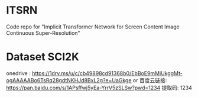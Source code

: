 # ITSRN
Code repo for "Implicit Transformer Network for Screen Content Image Continuous Super-Resolution" 
# Dataset SCI2K
onedrive : https://1drv.ms/u/c/cb49898cd91368b0/EbBoE9mMiUkggMt-ogAAAAABo6TsRq28gdtNKHJd8BxL2g?e=UaGkge
or
百度云链接: https://pan.baidu.com/s/1APsffwj5yEa-YrrV5zSLSw?pwd=1234 提取码: 1234
